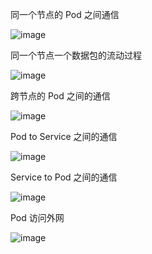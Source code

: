 同一个节点的 Pod 之间通信

![image](https://70data.oss-cn-beijing.aliyuncs.com/note/20201207224801.gif)

同一个节点一个数据包的流动过程

![image](https://70data.oss-cn-beijing.aliyuncs.com/note/20201207225035.gif)

跨节点的 Pod 之间的通信

![image](https://70data.oss-cn-beijing.aliyuncs.com/note/20201207225146.gif)

Pod to Service 之间的通信

![image](https://70data.oss-cn-beijing.aliyuncs.com/note/20201207225319.gif)

Service to Pod 之间的通信

![image](https://70data.oss-cn-beijing.aliyuncs.com/note/20201207225431.gif)

Pod 访问外网

![image](https://70data.oss-cn-beijing.aliyuncs.com/note/20201207225557.gif)

